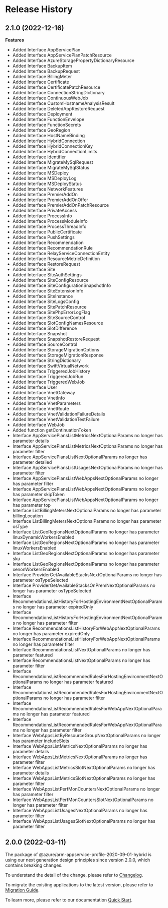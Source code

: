 # Release History
    
## 2.1.0 (2022-12-16)
    
**Features**

  - Added Interface AppServicePlan
  - Added Interface AppServicePlanPatchResource
  - Added Interface AzureStoragePropertyDictionaryResource
  - Added Interface BackupItem
  - Added Interface BackupRequest
  - Added Interface BillingMeter
  - Added Interface Certificate
  - Added Interface CertificatePatchResource
  - Added Interface ConnectionStringDictionary
  - Added Interface ContinuousWebJob
  - Added Interface CustomHostnameAnalysisResult
  - Added Interface DeletedAppRestoreRequest
  - Added Interface Deployment
  - Added Interface FunctionEnvelope
  - Added Interface FunctionSecrets
  - Added Interface GeoRegion
  - Added Interface HostNameBinding
  - Added Interface HybridConnection
  - Added Interface HybridConnectionKey
  - Added Interface HybridConnectionLimits
  - Added Interface Identifier
  - Added Interface MigrateMySqlRequest
  - Added Interface MigrateMySqlStatus
  - Added Interface MSDeploy
  - Added Interface MSDeployLog
  - Added Interface MSDeployStatus
  - Added Interface NetworkFeatures
  - Added Interface PremierAddOn
  - Added Interface PremierAddOnOffer
  - Added Interface PremierAddOnPatchResource
  - Added Interface PrivateAccess
  - Added Interface ProcessInfo
  - Added Interface ProcessModuleInfo
  - Added Interface ProcessThreadInfo
  - Added Interface PublicCertificate
  - Added Interface PushSettings
  - Added Interface Recommendation
  - Added Interface RecommendationRule
  - Added Interface RelayServiceConnectionEntity
  - Added Interface ResourceMetricDefinition
  - Added Interface RestoreRequest
  - Added Interface Site
  - Added Interface SiteAuthSettings
  - Added Interface SiteConfigResource
  - Added Interface SiteConfigurationSnapshotInfo
  - Added Interface SiteExtensionInfo
  - Added Interface SiteInstance
  - Added Interface SiteLogsConfig
  - Added Interface SitePatchResource
  - Added Interface SitePhpErrorLogFlag
  - Added Interface SiteSourceControl
  - Added Interface SlotConfigNamesResource
  - Added Interface SlotDifference
  - Added Interface Snapshot
  - Added Interface SnapshotRestoreRequest
  - Added Interface SourceControl
  - Added Interface StorageMigrationOptions
  - Added Interface StorageMigrationResponse
  - Added Interface StringDictionary
  - Added Interface SwiftVirtualNetwork
  - Added Interface TriggeredJobHistory
  - Added Interface TriggeredJobRun
  - Added Interface TriggeredWebJob
  - Added Interface User
  - Added Interface VnetGateway
  - Added Interface VnetInfo
  - Added Interface VnetParameters
  - Added Interface VnetRoute
  - Added Interface VnetValidationFailureDetails
  - Added Interface VnetValidationTestFailure
  - Added Interface WebJob
  - Added function getContinuationToken
  - Interface AppServicePlansListMetricsNextOptionalParams no longer has parameter details
  - Interface AppServicePlansListMetricsNextOptionalParams no longer has parameter filter
  - Interface AppServicePlansListNextOptionalParams no longer has parameter detailed
  - Interface AppServicePlansListUsagesNextOptionalParams no longer has parameter filter
  - Interface AppServicePlansListWebAppsNextOptionalParams no longer has parameter filter
  - Interface AppServicePlansListWebAppsNextOptionalParams no longer has parameter skipToken
  - Interface AppServicePlansListWebAppsNextOptionalParams no longer has parameter top
  - Interface ListBillingMetersNextOptionalParams no longer has parameter billingLocation
  - Interface ListBillingMetersNextOptionalParams no longer has parameter osType
  - Interface ListGeoRegionsNextOptionalParams no longer has parameter linuxDynamicWorkersEnabled
  - Interface ListGeoRegionsNextOptionalParams no longer has parameter linuxWorkersEnabled
  - Interface ListGeoRegionsNextOptionalParams no longer has parameter sku
  - Interface ListGeoRegionsNextOptionalParams no longer has parameter xenonWorkersEnabled
  - Interface ProviderGetAvailableStacksNextOptionalParams no longer has parameter osTypeSelected
  - Interface ProviderGetAvailableStacksOnPremNextOptionalParams no longer has parameter osTypeSelected
  - Interface RecommendationsListHistoryForHostingEnvironmentNextOptionalParams no longer has parameter expiredOnly
  - Interface RecommendationsListHistoryForHostingEnvironmentNextOptionalParams no longer has parameter filter
  - Interface RecommendationsListHistoryForWebAppNextOptionalParams no longer has parameter expiredOnly
  - Interface RecommendationsListHistoryForWebAppNextOptionalParams no longer has parameter filter
  - Interface RecommendationsListNextOptionalParams no longer has parameter featured
  - Interface RecommendationsListNextOptionalParams no longer has parameter filter
  - Interface RecommendationsListRecommendedRulesForHostingEnvironmentNextOptionalParams no longer has parameter featured
  - Interface RecommendationsListRecommendedRulesForHostingEnvironmentNextOptionalParams no longer has parameter filter
  - Interface RecommendationsListRecommendedRulesForWebAppNextOptionalParams no longer has parameter featured
  - Interface RecommendationsListRecommendedRulesForWebAppNextOptionalParams no longer has parameter filter
  - Interface WebAppsListByResourceGroupNextOptionalParams no longer has parameter includeSlots
  - Interface WebAppsListMetricsNextOptionalParams no longer has parameter details
  - Interface WebAppsListMetricsNextOptionalParams no longer has parameter filter
  - Interface WebAppsListMetricsSlotNextOptionalParams no longer has parameter details
  - Interface WebAppsListMetricsSlotNextOptionalParams no longer has parameter filter
  - Interface WebAppsListPerfMonCountersNextOptionalParams no longer has parameter filter
  - Interface WebAppsListPerfMonCountersSlotNextOptionalParams no longer has parameter filter
  - Interface WebAppsListUsagesNextOptionalParams no longer has parameter filter
  - Interface WebAppsListUsagesSlotNextOptionalParams no longer has parameter filter
    
    
## 2.0.0 (2022-03-11)

The package of @azure/arm-appservice-profile-2020-09-01-hybrid is using our next generation design principles since version 2.0.0, which contains breaking changes.

To understand the detail of the change, please refer to [Changelog](https://aka.ms/js-track2-changelog).

To migrate the existing applications to the latest version, please refer to [Migration Guide](https://aka.ms/js-track2-migration-guide).

To learn more, please refer to our documentation [Quick Start](https://aka.ms/js-track2-quickstart).

